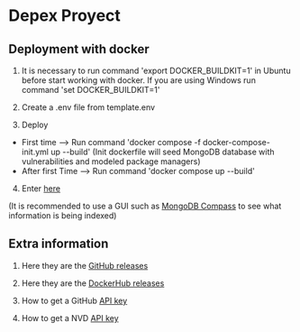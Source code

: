 # Depex Proyect

## Deployment with docker

1. It is necessary to run command 'export DOCKER_BUILDKIT=1' in Ubuntu before start working with docker. If you are using Windows run command 'set DOCKER_BUILDKIT=1'

2. Create a .env file from template.env

3. Deploy
- First time --> Run command 'docker compose -f docker-compose-init.yml up --build' (Init dockerfile will seed MongoDB database with vulnerabilities and modeled package managers)
- After first Time --> Run command 'docker compose up --build'

4. Enter [here](http://0.0.0.0:8000/docs)

(It is recommended to use a GUI such as [MongoDB Compass](https://www.mongodb.com/en/products/compass) to see what information is being indexed)

## Extra information

1. Here they are the [GitHub releases](https://github.com/GermanMT/depex/releases)

2. Here they are the [DockerHub releases](https://hub.docker.com/r/germanmt/depex/tags)

3. How to get a GitHub [API key](https://github.com/settings/tokens)

4. How to get a NVD [API key](https://nvd.nist.gov/developers/request-an-api-key)